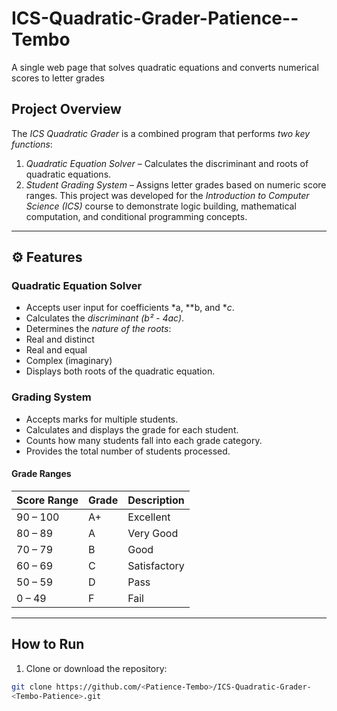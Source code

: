 # ICS-Quadratic-Grader-Patience--Tembo
A single web page that solves quadratic equations and converts numerical scores to letter grades
## Project Overview
The *ICS Quadratic Grader* is a combined program that performs *two key functions*:
1. *Quadratic Equation Solver* – Calculates the discriminant and roots of quadratic 
equations.
2. *Student Grading System* – Assigns letter grades based on numeric score ranges.
This project was developed for the *Introduction to Computer Science (ICS)* course to 
demonstrate logic building, mathematical computation, and conditional programming 
concepts.
---
## ⚙ Features
### Quadratic Equation Solver
- Accepts user input for coefficients *a, **b, and **c*.
- Calculates the *discriminant (b² - 4ac)*.
- Determines the *nature of the roots*:
 - Real and distinct 
 - Real and equal 
 - Complex (imaginary)
- Displays both roots of the quadratic equation.
### Grading System
- Accepts marks for multiple students.
- Calculates and displays the grade for each student.
- Counts how many students fall into each grade category.
- Provides the total number of students processed.
#### Grade Ranges
| Score Range | Grade | Description |
|--------------|--------|--------------------|
| 90 – 100 | A+ | Excellent |
| 80 – 89 | A | Very Good |
| 70 – 79 | B | Good |
| 60 – 69 | C | Satisfactory |
| 50 – 59 | D | Pass |
| 0 – 49 | F | Fail |
---
## How to Run
1. Clone or download the repository:
 ```bash
 git clone https://github.com/<Patience-Tembo>/ICS-Quadratic-Grader-
<Tembo-Patience>.git

